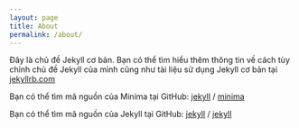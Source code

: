 ```yaml
---
layout: page
title: About
permalink: /about/
---
```


Đây là chủ đề Jekyll cơ bản. Bạn có thể tìm hiểu thêm thông tin về cách tùy chỉnh chủ đề Jekyll của mình cũng như tài liệu sử dụng Jekyll cơ bản tại [jekyllrb.com](https://jekyllrb.com/)

Bạn có thể tìm mã nguồn của Minima tại GitHub:
[jekyll][jekyll-organization] /
[minima](https://github.com/jekyll/minima)

Bạn có thể tìm mã nguồn của Jekyll tại GitHub:
[jekyll][jekyll-organization] /
[jekyll](https://github.com/jekyll/jekyll)


[jekyll-organization]: https://github.com/jekyll
